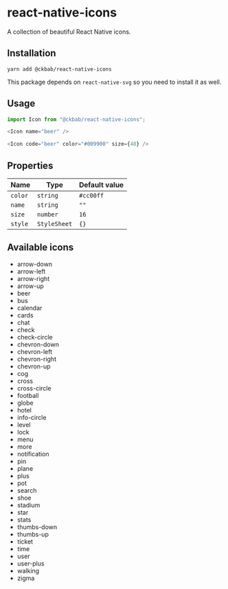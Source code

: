 # react-native-icons

A collection of beautiful React Native icons.

## Installation

```
yarn add @ckbab/react-native-icons
```

This package depends on `react-native-svg` so you need to install it as well.

## Usage

```js
import Icon from "@ckbab/react-native-icons";

<Icon name="beer" />

<Icon code="beer" color="#009900" size={48} />
```

## Properties

| Name    | Type         | Default value |
| ------- | ------------ | ------------- |
| `color` | `string`     | `#cc00ff`     |
| `name`  | `string`     | `""`          |
| `size`  | `number`     | `16`          |
| `style` | `StyleSheet` | `{}`          |

## Available icons

- arrow-down
- arrow-left
- arrow-right
- arrow-up
- beer
- bus
- calendar
- cards
- chat
- check
- check-circle
- chevron-down
- chevron-left
- chevron-right
- chevron-up
- cog
- cross
- cross-circle
- football
- globe
- hotel
- info-circle
- level
- lock
- menu
- more
- notification
- pin
- plane
- plus
- pot
- search
- shoe
- stadium
- star
- stats
- thumbs-down
- thumbs-up
- ticket
- time
- user
- user-plus
- walking
- zigma
